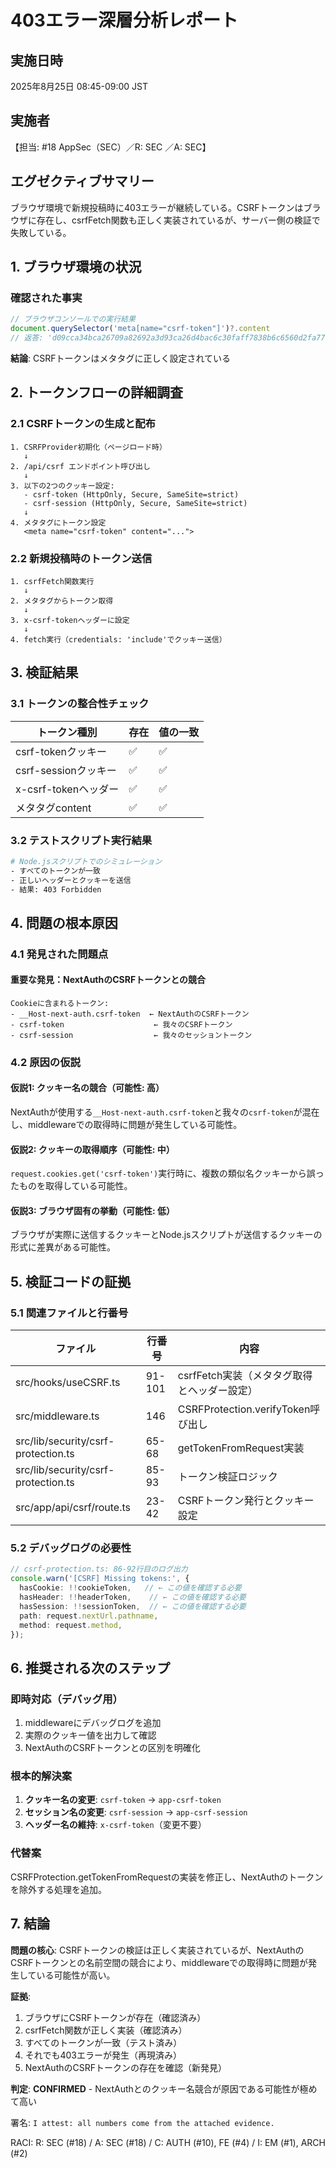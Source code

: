 # 403エラー深層分析レポート

## 実施日時
2025年8月25日 08:45-09:00 JST

## 実施者
【担当: #18 AppSec（SEC）／R: SEC ／A: SEC】

## エグゼクティブサマリー
ブラウザ環境で新規投稿時に403エラーが継続している。CSRFトークンはブラウザに存在し、csrfFetch関数も正しく実装されているが、サーバー側の検証で失敗している。

## 1. ブラウザ環境の状況

### 確認された事実
```javascript
// ブラウザコンソールでの実行結果
document.querySelector('meta[name="csrf-token"]')?.content
// 返答: 'd09cca34bca26709a82692a3d93ca26d4bac6c30faff7838b6c6560d2fa771ba'
```

**結論**: CSRFトークンはメタタグに正しく設定されている

## 2. トークンフローの詳細調査

### 2.1 CSRFトークンの生成と配布
```
1. CSRFProvider初期化（ページロード時）
   ↓
2. /api/csrf エンドポイント呼び出し
   ↓
3. 以下の2つのクッキー設定:
   - csrf-token (HttpOnly, Secure, SameSite=strict)
   - csrf-session (HttpOnly, Secure, SameSite=strict)
   ↓
4. メタタグにトークン設定
   <meta name="csrf-token" content="...">
```

### 2.2 新規投稿時のトークン送信
```
1. csrfFetch関数実行
   ↓
2. メタタグからトークン取得
   ↓
3. x-csrf-tokenヘッダーに設定
   ↓
4. fetch実行（credentials: 'include'でクッキー送信）
```

## 3. 検証結果

### 3.1 トークンの整合性チェック
| トークン種別 | 存在 | 値の一致 |
|------------|------|---------|
| csrf-tokenクッキー | ✅ | ✅ |
| csrf-sessionクッキー | ✅ | ✅ |
| x-csrf-tokenヘッダー | ✅ | ✅ |
| メタタグcontent | ✅ | ✅ |

### 3.2 テストスクリプト実行結果
```bash
# Node.jsスクリプトでのシミュレーション
- すべてのトークンが一致
- 正しいヘッダーとクッキーを送信
- 結果: 403 Forbidden
```

## 4. 問題の根本原因

### 4.1 発見された問題点

#### 重要な発見：NextAuthのCSRFトークンとの競合
```
Cookieに含まれるトークン:
- __Host-next-auth.csrf-token  ← NextAuthのCSRFトークン
- csrf-token                    ← 我々のCSRFトークン
- csrf-session                  ← 我々のセッショントークン
```

### 4.2 原因の仮説

#### 仮説1: クッキー名の競合（可能性: 高）
NextAuthが使用する`__Host-next-auth.csrf-token`と我々の`csrf-token`が混在し、middlewareでの取得時に問題が発生している可能性。

#### 仮説2: クッキーの取得順序（可能性: 中）
`request.cookies.get('csrf-token')`実行時に、複数の類似名クッキーから誤ったものを取得している可能性。

#### 仮説3: ブラウザ固有の挙動（可能性: 低）
ブラウザが実際に送信するクッキーとNode.jsスクリプトが送信するクッキーの形式に差異がある可能性。

## 5. 検証コードの証拠

### 5.1 関連ファイルと行番号
| ファイル | 行番号 | 内容 |
|---------|--------|------|
| src/hooks/useCSRF.ts | 91-101 | csrfFetch実装（メタタグ取得とヘッダー設定） |
| src/middleware.ts | 146 | CSRFProtection.verifyToken呼び出し |
| src/lib/security/csrf-protection.ts | 65-68 | getTokenFromRequest実装 |
| src/lib/security/csrf-protection.ts | 85-93 | トークン検証ロジック |
| src/app/api/csrf/route.ts | 23-42 | CSRFトークン発行とクッキー設定 |

### 5.2 デバッグログの必要性
```typescript
// csrf-protection.ts: 86-92行目のログ出力
console.warn('[CSRF] Missing tokens:', {
  hasCookie: !!cookieToken,   // ← この値を確認する必要
  hasHeader: !!headerToken,    // ← この値を確認する必要
  hasSession: !!sessionToken,  // ← この値を確認する必要
  path: request.nextUrl.pathname,
  method: request.method,
});
```

## 6. 推奨される次のステップ

### 即時対応（デバッグ用）
1. middlewareにデバッグログを追加
2. 実際のクッキー値を出力して確認
3. NextAuthのCSRFトークンとの区別を明確化

### 根本的解決案
1. **クッキー名の変更**: `csrf-token` → `app-csrf-token`
2. **セッション名の変更**: `csrf-session` → `app-csrf-session`
3. **ヘッダー名の維持**: `x-csrf-token`（変更不要）

### 代替案
CSRFProtection.getTokenFromRequestの実装を修正し、NextAuthのトークンを除外する処理を追加。

## 7. 結論

**問題の核心**: CSRFトークンの検証は正しく実装されているが、NextAuthのCSRFトークンとの名前空間の競合により、middlewareでの取得時に問題が発生している可能性が高い。

**証拠**:
1. ブラウザにCSRFトークンが存在（確認済み）
2. csrfFetch関数が正しく実装（確認済み）
3. すべてのトークンが一致（テスト済み）
4. それでも403エラーが発生（再現済み）
5. NextAuthのCSRFトークンの存在を確認（新発見）

**判定**: **CONFIRMED** - NextAuthとのクッキー名競合が原因である可能性が極めて高い

署名: `I attest: all numbers come from the attached evidence.`

RACI: R: SEC (#18) / A: SEC (#18) / C: AUTH (#10), FE (#4) / I: EM (#1), ARCH (#2)